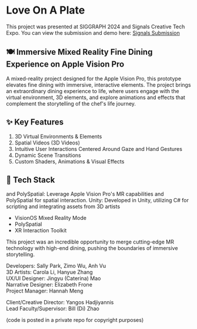 # Love On A Plate

This project was presented at SIGGRAPH 2024 and Signals Creative Tech Expo. You can view the submission and demo here: [Signals Submission](https://signals.digibc.org/digibc_projects/love-on-a-plate/)

## 🍽️ Immersive Mixed Reality Fine Dining Experience on Apple Vision Pro
A mixed-reality project designed for the Apple Vision Pro, this prototype elevates fine dining with immersive, interactive elements. The project brings an extraordinary dining experience to life, where users engage with the virtual environment, 3D elements, and explore animations and effects that complement the storytelling of the chef's life journey.

## ✨ Key Features
1. 3D Virtual Environments & Elements
2. Spatial Videos (3D Videos)
3. Intuitive User Interactions Centered Around Gaze and Hand Gestures
4. Dynamic Scene Transitions
5. Custom Shaders, Animations & Visual Effects

## 🔧 Tech Stack
 and PolySpatial: Leverage Apple Vision Pro's MR capabilities and PolySpatial for spatial interaction.
Unity: Developed in Unity, utilizing C# for scripting and integrating assets from 3D artists
- VisionOS Mixed Reality Mode
- PolySpatial
- XR Interaction Toolkit 

This project was an incredible opportunity to merge cutting-edge MR technology with high-end dining, pushing the boundaries of immersive storytelling.

Developers: Sally Park, Zimo Wu, Anh Vu  
3D Artists: Carola Li, Hanyue Zhang  
UX/UI Designer: Jingyu (Caterina) Mao  
Narrative Designer: Elizabeth Frone  
Project Manager: Hannah Meng  

Client/Creative Director: Yangos Hadjiyannis  
Lead Faculty/Supervisor: Bill (Di) Zhao

(code is posted in a private repo for copyright purposes)
